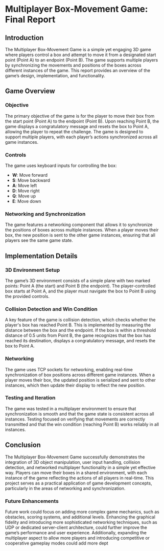 # Multiplayer Box-Movement Game: Final Report

## Introduction

The Multiplayer Box-Movement Game is a simple yet engaging 3D game where players control a box and attempt to move it from a designated start point (Point A) to an endpoint (Point B). The game supports multiple players by synchronizing the movements and positions of the boxes across different instances of the game. This report provides an overview of the game’s design, implementation, and functionality.

## Game Overview

### Objective
The primary objective of the game is for the player to move their box from the start point (Point A) to the endpoint (Point B). Upon reaching Point B, the game displays a congratulatory message and resets the box to Point A, allowing the player to repeat the challenge. The game is designed to support multiple players, with each player’s actions synchronized across all game instances.

### Controls
The game uses keyboard inputs for controlling the box:
- **W**: Move forward
- **S**: Move backward
- **A**: Move left
- **D**: Move right
- **Q**: Move up
- **E**: Move down

### Networking and Synchronization
The game features a networking component that allows it to synchronize the positions of boxes across multiple instances. When a player moves their box, the new position is sent to the other game instances, ensuring that all players see the same game state.

## Implementation Details

### 3D Environment Setup
The game’s 3D environment consists of a simple plane with two marked points: Point A (the start) and Point B (the endpoint). The player-controlled box starts at Point A, and the player must navigate the box to Point B using the provided controls.

### Collision Detection and Win Condition
A key feature of the game is collision detection, which checks whether the player's box has reached Point B. This is implemented by measuring the distance between the box and the endpoint. If the box is within a threshold distance of 0.5 units from Point B, the game recognizes that the box has reached its destination, displays a congratulatory message, and resets the box to Point A.

### Networking
The game uses TCP sockets for networking, enabling real-time synchronization of box positions across different game instances. When a player moves their box, the updated position is serialized and sent to other instances, which then update their display to reflect the new position.

### Testing and Iteration
The game was tested in a multiplayer environment to ensure that synchronization is smooth and that the game state is consistent across all instances. Testing focused on verifying that movements are correctly transmitted and that the win condition (reaching Point B) works reliably in all instances.

## Conclusion

The Multiplayer Box-Movement Game successfully demonstrates the integration of 3D object manipulation, user input handling, collision detection, and networked multiplayer functionality in a simple yet effective way. Players can move their boxes in a shared environment, with each instance of the game reflecting the actions of all players in real-time. This project serves as a practical application of game development concepts, particularly in the areas of networking and synchronization.

### Future Enhancements
Future work could focus on adding more complex game mechanics, such as obstacles, scoring systems, and additional levels. Enhancing the graphical fidelity and introducing more sophisticated networking techniques, such as UDP or dedicated server-client architecture, could further improve the game’s performance and user experience. Additionally, expanding the multiplayer aspect to allow more players and introducing competitive or cooperative gameplay modes could add more dept

